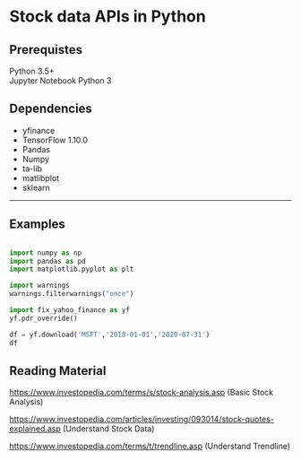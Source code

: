 # Stock data APIs in Python

## Prerequistes
Python 3.5+  
Jupyter Notebook Python 3  

## Dependencies  
* yfinance  
* TensorFlow 1.10.0  
* Pandas  
* Numpy  
* ta-lib  
* matlibplot  
* sklearn    
 
______________________________________________________________________________________________________________________________
## Examples 
```python

import numpy as np
import pandas as pd
import matplotlib.pyplot as plt

import warnings
warnings.filterwarnings("once")

import fix_yahoo_finance as yf
yf.pdr_override()

df = yf.download('MSFT','2018-01-01','2020-07-31')
df
```


## Reading Material
https://www.investopedia.com/terms/s/stock-analysis.asp (Basic Stock Analysis)

https://www.investopedia.com/articles/investing/093014/stock-quotes-explained.asp (Understand Stock Data)

https://www.investopedia.com/terms/t/trendline.asp (Understand Trendline)
